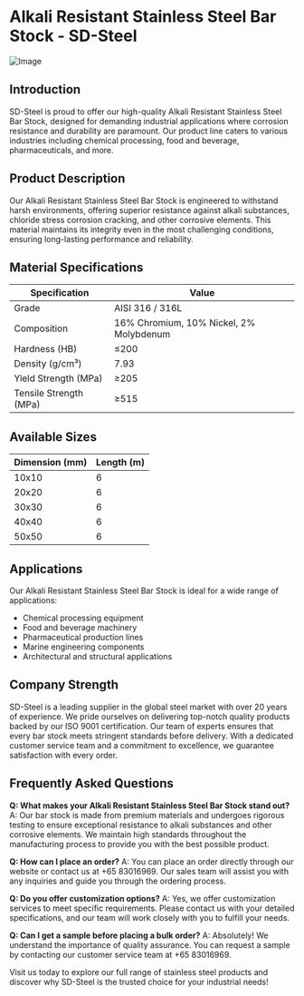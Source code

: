 # Alkali Resistant Stainless Steel Bar Stock - SD-Steel

![Image](https://github.com/user-attachments/assets/2567258e-e124-4816-932d-1809bd27ef0b)

## Introduction

SD-Steel is proud to offer our high-quality Alkali Resistant Stainless Steel Bar Stock, designed for demanding industrial applications where corrosion resistance and durability are paramount. Our product line caters to various industries including chemical processing, food and beverage, pharmaceuticals, and more.

## Product Description

Our Alkali Resistant Stainless Steel Bar Stock is engineered to withstand harsh environments, offering superior resistance against alkali substances, chloride stress corrosion cracking, and other corrosive elements. This material maintains its integrity even in the most challenging conditions, ensuring long-lasting performance and reliability.

## Material Specifications

| Specification | Value |
| --- | --- |
| Grade | AISI 316 / 316L |
| Composition | 16% Chromium, 10% Nickel, 2% Molybdenum |
| Hardness (HB) | ≤200 |
| Density (g/cm³) | 7.93 |
| Yield Strength (MPa) | ≥205 |
| Tensile Strength (MPa) | ≥515 |

## Available Sizes

| Dimension (mm) | Length (m) |
| --- | --- |
| 10x10 | 6 |
| 20x20 | 6 |
| 30x30 | 6 |
| 40x40 | 6 |
| 50x50 | 6 |

## Applications

Our Alkali Resistant Stainless Steel Bar Stock is ideal for a wide range of applications:
- Chemical processing equipment
- Food and beverage machinery
- Pharmaceutical production lines
- Marine engineering components
- Architectural and structural applications

## Company Strength

SD-Steel is a leading supplier in the global steel market with over 20 years of experience. We pride ourselves on delivering top-notch quality products backed by our ISO 9001 certification. Our team of experts ensures that every bar stock meets stringent standards before delivery. With a dedicated customer service team and a commitment to excellence, we guarantee satisfaction with every order.

## Frequently Asked Questions

**Q: What makes your Alkali Resistant Stainless Steel Bar Stock stand out?**
A: Our bar stock is made from premium materials and undergoes rigorous testing to ensure exceptional resistance to alkali substances and other corrosive elements. We maintain high standards throughout the manufacturing process to provide you with the best possible product.

**Q: How can I place an order?**
A: You can place an order directly through our website or contact us at +65 83016969. Our sales team will assist you with any inquiries and guide you through the ordering process.

**Q: Do you offer customization options?**
A: Yes, we offer customization services to meet specific requirements. Please contact us with your detailed specifications, and our team will work closely with you to fulfill your needs.

**Q: Can I get a sample before placing a bulk order?**
A: Absolutely! We understand the importance of quality assurance. You can request a sample by contacting our customer service team at +65 83016969.

Visit us today to explore our full range of stainless steel products and discover why SD-Steel is the trusted choice for your industrial needs!